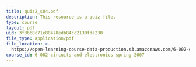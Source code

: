 ```yaml
---
title: quiz2_s04.pdf
description: This resource is a quiz file.
type: course
layout: pdf
uid: 3f3668c71e80478edb84cc2130fda230
file_type: application/pdf
file_location: >-
  https://open-learning-course-data-production.s3.amazonaws.com/6-002-circuits-and-electronics-spring-2007/3f3668c71e80478edb84cc2130fda230_quiz2_s04.pdf
course_id: 6-002-circuits-and-electronics-spring-2007
---
```

